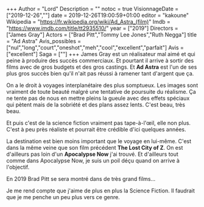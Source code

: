 +++
Author = "Lord"
Description = ""
notoc = true
VisionnageDate = ["2019-12-26",""]
date = 2019-12-26T19:00:59+01:00
editor = "kakoune"
Wikipedia = "https://fr.wikipedia.org/wiki/Ad_Astra_(film)"
Imdb = "https://www.imdb.com/title/tt2935510/"
year = ["2019"]
Directors = ["James Gray"]
Actors = ["Brad Pitt","Tommy Lee Jones","Ruth Negga"]
title = "Ad Astra"
Avis_possibles = ["nul","long","court","oneshot","meh","cool","excellent","parfait"]
Avis = ["excellent"] 
Saga = [""]
+++
James Gray est un réalisateur mal aimé et qui peine à produire des succès commerciaux.
Et pourtant il arrive à sortir des films avec de gros budgets et des gros castings.
Et **Ad Astra** est l'un de ses plus gros succès bien qu'il n'ait pas réussi à ramener tant d'argent que ça.

On a le droit à voyages interplanétaire des plus somptueux.
Les images sont vraiment de toute beauté malgré une tentative de poursuite du réalisme.
Ça ne tente pas de nous en mettre pleins la gueule avec des effets spéciaux qui pètent mais de la sobriété et des plans assez lents.
C'est beau, très beau.

Et puis c'est de la science fiction vraiment pas tape-à-l'œil, elle non plus.
C'est à peu près réaliste et pourrait être crédible d'ici quelques années.

La destination est bien moins important que le voyage en lui-même.
C'est dans la même veine que son film précédent **The Lost City of Z**.
On est d'ailleurs pas loin d'un **Apocalypse Now** j'ai trouvé.
Et d'ailleurs tout comme dans Apocalypse Now, je suis un poil déçu quand on arrive à l'objectif.

En 2019 Brad Pitt se sera montré dans de très grand films…

Je me rend compte que j'aime de plus en plus la Science Fiction.
Il faudrait que je me penche un peu plus vers ce genre.
